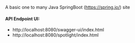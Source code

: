 A basic one to many Java SpringBoot (https://spring.io/) site

#### API Endpoint UI:
- http://localhost:8080/swagger-ui/index.html
- http://localhost:8080/spotlight/index.html

